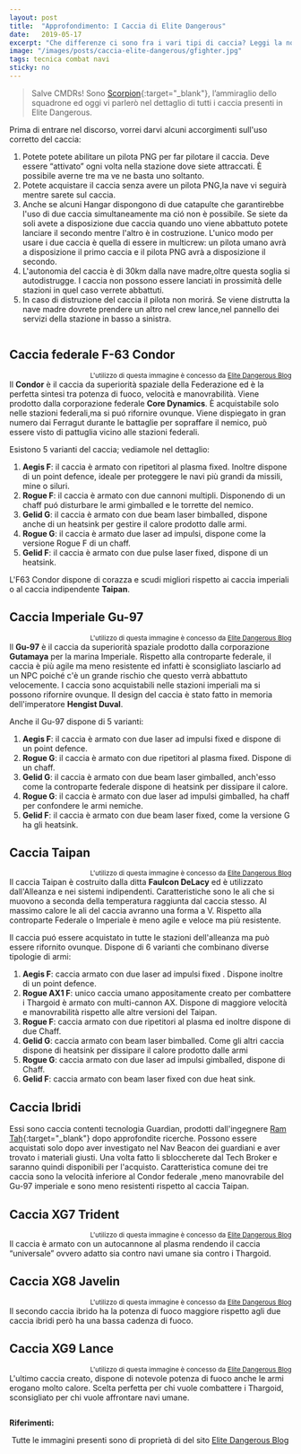 ```yaml
---
layout: post
title:  "Approfondimento: I Caccia di Elite Dangerous"
date:   2019-05-17
excerpt: "Che differenze ci sono fra i vari tipi di caccia? Leggi la nostra panoramica su tutte le varianti di fighter presenti in Elite: Dangerous"
image: "/images/posts/caccia-elite-dangerous/gfighter.jpg"
tags: tecnica combat navi
sticky: no
---
```

> Salve CMDRs! Sono [Scorpion](https://my.playstation.com/profile/Scorpion01924){:target="_blank"}, l’ammiraglio dello squadrone ed oggi vi parlerò nel dettaglio di tutti i caccia presenti in Elite Dangerous.

Prima di entrare nel discorso, vorrei darvi alcuni accorgimenti sull'uso corretto del caccia:

1. Potete  potete abilitare un pilota PNG per far pilotare il caccia. Deve essere “attivato” ogni volta nella stazione dove siete attraccati. È possibile averne tre ma ve ne basta uno soltanto.
2. Potete acquistare il caccia senza avere un pilota PNG,la nave vi seguirà mentre sarete sul caccia.
3. Anche se alcuni Hangar dispongono di due catapulte che garantirebbe  l'uso di due caccia simultaneamente ma ció non è possibile. Se siete da soli avete a disposizione due caccia quando uno viene abbattuto potete lanciare il secondo mentre l'altro è in costruzione. L'unico modo per usare i due caccia è quella di essere in multicrew: un pilota umano avrà a disposizione il primo  caccia e il pilota PNG avrà a disposizione il secondo.
4. L'autonomia del caccia è di 30km dalla nave madre,oltre questa soglia si autodistrugge. I caccia non possono essere lanciati in prossimità delle stazioni in quel caso verrete abbattuti.
5. In caso di distruzione del caccia il pilota non morirá. Se viene distrutta la nave madre dovrete prendere un altro nel crew lance,nel pannello dei servizi della stazione in basso a sinistra.

<span class="image fit"><img src="/images/Elite-Division-png.png" alt=""></span>

## Caccia federale F-63 Condor

<span class="image fit"><img src="/images/posts/caccia-elite-dangerous/condor.png" alt=""><sup style="float:right;">L'utilizzo di questa immagine è concesso da <a href="http://www.elite-dangerous-blog.co.uk/post/Elite-Dangerous-Ship-Blueprints-January-2019" target="_blank" rel="nofollow">Elite Dangerous Blog</a></sup></span>

Il **Condor** è il caccia da superiorità spaziale della Federazione ed è la perfetta sintesi tra potenza di fuoco, velocità e manovrabilità. Viene prodotto dalla corporazione federale **Core Dynamics**.
È acquistabile solo nelle stazioni federali,ma si puó rifornire ovunque.
Viene dispiegato in gran numero dai Ferragut durante le battaglie  per sopraffare il nemico, può essere visto di pattuglia vicino alle stazioni federali.

Esistono 5 varianti del caccia; vediamole nel dettaglio:

1. **Aegis F**: il caccia è armato con ripetitori al plasma fixed. Inoltre dispone di un point defence, ideale per proteggere le navi più grandi da missili, mine o siluri.
2. **Rogue F**: il caccia è armato con due cannoni multipli. Disponendo di un chaff puó disturbare  le armi gimballed e le torrette del nemico.
3. **Gelid G**: il caccia è armato con due beam laser bimballed, dispone anche di un heatsink per gestire il calore prodotto dalle armi.
4. **Rogue G**: il caccia è armato due laser ad impulsi, dispone come la versione Rogue F di un chaff.
5. **Gelid F**: il caccia è armato con due pulse laser fixed, dispone di un heatsink.

L'F63 Condor dispone di corazza e scudi migliori rispetto ai caccia imperiali o al caccia indipendente **Taipan**.

## Caccia Imperiale Gu-97

<span class="image fit"><img src="/images/posts/caccia-elite-dangerous/imperial.png" alt=""><sup style="float:right;">L'utilizzo di questa immagine è concesso da <a href="http://www.elite-dangerous-blog.co.uk/post/Elite-Dangerous-Ship-Blueprints-January-2019" target="_blank" rel="nofollow">Elite Dangerous Blog</a></sup></span>

Il **Gu-97** è il caccia da superiorità spaziale prodotto dalla corporazione **Gutamaya** per la marina Imperiale.
Rispetto alla controparte federale, il caccia è più agile ma meno resistente ed infatti è sconsigliato lasciarlo ad un NPC poiché c'è un grande rischio che questo verrà abbattuto velocemente.
I caccia sono acquistabili nelle stazioni imperiali ma si possono rifornire ovunque.
Il design del caccia è stato fatto in memoria dell'imperatore **Hengist Duval**.

Anche il Gu-97 dispone di 5 varianti:

1. **Aegis F**: il caccia è armato con due laser ad impulsi fixed e dispone di un point defence.
2. **Rogue G**: il caccia è armato con due ripetitori al plasma fixed. Dispone di un chaff.
3. **Gelid G**: il caccia è armato con due beam laser gimballed, anch'esso come la controparte federale dispone di heatsink per dissipare il calore.
4. **Rogue G**: il caccia è armato con due laser ad impulsi gimballed, ha chaff per confondere le armi nemiche.
5. **Gelid F**: il caccia è armato con due beam laser fixed, come la versione G ha gli heatsink.

## Caccia Taipan

<span class="image fit"><img src="/images/posts/caccia-elite-dangerous/taipan.png" alt=""><sup style="float:right;">L'utilizzo di questa immagine è concesso da <a href="http://www.elite-dangerous-blog.co.uk/post/Elite-Dangerous-Ship-Blueprints-January-2019" target="_blank" rel="nofollow">Elite Dangerous Blog</a></sup></span>

Il caccia Taipan è costruito dalla ditta **Faulcon DeLacy** ed è utilizzato dall'Alleanza e nei sistemi indipendenti.
Caratteristiche sono le ali che si muovono a seconda della temperatura raggiunta dal caccia stesso. Al massimo calore le ali del caccia avranno una forma a V. 
Rispetto alla controparte Federale o Imperiale è meno agile e veloce ma più resistente.

Il caccia puó essere acquistato in tutte le stazioni dell'alleanza ma può essere rifornito ovunque.
Dispone di 6 varianti che combinano diverse tipologie di armi:

1. **Aegis F**: caccia armato con due laser ad impulsi fixed . Dispone inoltre di un point defence.
2. **Rogue AX1 F**: unico caccia umano appositamente creato per combattere i Thargoid è armato con multi-cannon AX. Dispone di maggiore velocità e manovrabilità rispetto alle altre versioni del Taipan.
3. **Rogue F**: caccia armato con due ripetitori al plasma ed inoltre dispone di due Chaff.
4. **Gelid G**: caccia armato con beam laser bimballed. Come gli altri caccia dispone di heatsink per dissipare il calore prodotto dalle armi 
5. **Rogue G**: caccia armato con due laser ad impulsi gimballed, dispone di Chaff.
6. **Gelid F**: caccia armato con beam laser fixed con due heat sink.

## Caccia Ibridi

Essi sono caccia contenti tecnologia Guardian, prodotti dall'ingegnere [Ram Tah](/blog/storia-dei-thargoid/#stato-attuale-del-conflitto){:target="_blank"} dopo approfondite ricerche.
Possono essere acquistati solo dopo aver investigato nel Nav Beacon dei guardiani e aver trovato i materiali giusti. Una volta fatto li sbloccherete dal Tech Broker e saranno quindi disponibili per l'acquisto. Caratteristica comune dei tre caccia sono la velocità inferiore al Condor federale ,meno manovrabile del Gu-97 imperiale e sono meno resistenti rispetto al caccia Taipan.

## Caccia XG7 Trident

<span class="image fit"><img src="/images/posts/caccia-elite-dangerous/trident.png" alt=""><sup style="float:right;">L'utilizzo di questa immagine è concesso da <a href="http://www.elite-dangerous-blog.co.uk/post/Elite-Dangerous-Ship-Blueprints-January-2019" target="_blank" rel="nofollow">Elite Dangerous Blog</a></sup></span>

Il caccia è armato con un autocannone al plasma rendendo il caccia “universale” ovvero adatto sia contro navi umane sia contro i Thargoid.

## Caccia XG8 Javelin

<span class="image fit"><img src="/images/posts/caccia-elite-dangerous/javelin.png" alt=""><sup style="float:right;">L'utilizzo di questa immagine è concesso da <a href="http://www.elite-dangerous-blog.co.uk/post/Elite-Dangerous-Ship-Blueprints-January-2019" target="_blank" rel="nofollow">Elite Dangerous Blog</a></sup></span>

Il secondo caccia ibrido ha la potenza di fuoco maggiore rispetto agli due caccia ibridi però ha una bassa cadenza di fuoco.

## Caccia XG9 Lance

<span class="image fit"><img src="/images/posts/caccia-elite-dangerous/lance.png" alt=""><sup style="float:right;">L'utilizzo di questa immagine è concesso da <a href="http://www.elite-dangerous-blog.co.uk/post/Elite-Dangerous-Ship-Blueprints-January-2019" target="_blank" rel="nofollow">Elite Dangerous Blog</a></sup></span>

L'ultimo caccia creato, dispone di notevole potenza di fuoco anche le armi erogano molto calore. Scelta perfetta per chi vuole combattere i Thargoid, sconsigliato per chi vuole affrontare navi umane.

<span class="image fit"><img src="/images/Elite-Division-png.png" alt=""></span>
<div class="box alt">
<b>Riferimenti:</b>
<p><i class="fa fa-hand-o-right fa-lg" aria-hidden="true" style="color: #f07b05;"></i>&nbsp;Tutte le immagini presenti sono di proprietà di del sito <a href="http://www.elite-dangerous-blog.co.uk/post/Elite-Dangerous-Ship-Blueprints-January-2019">Elite Dangerous Blog</a></p>
</div>
